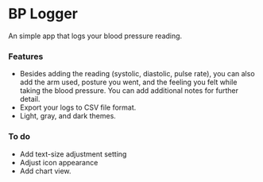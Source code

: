 # BP Logger
An simple app that logs your blood pressure reading.


### Features
- Besides adding the reading (systolic, diastolic, pulse rate), you can also add the arm used, posture you went, and the feeling you felt while taking the blood pressure. You can add additional notes for further detail.
- Export your logs to CSV file format.
- Light, gray, and dark themes.


### To do
- Add text-size adjustment setting
- Adjust icon appearance
- Add chart view.
